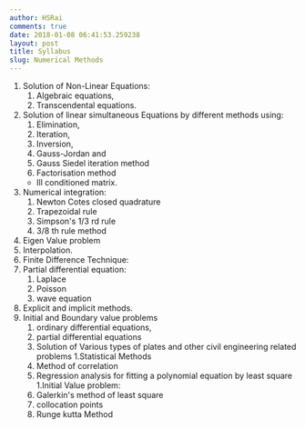 ```yaml
---
author: HSRai
comments: true
date: 2018-01-08 06:41:53.259238
layout: post
title: Syllabus
slug: Numerical Methods
---
```


1. Solution of Non-Linear Equations:
   1. Algebraic equations,
   1. Transcendental equations.
1. Solution of linear simultaneous Equations by different methods using:
   1. Elimination,
   2. Iteration,
   3. Inversion,
   4. Gauss-Jordan and
   5. Gauss Siedel iteration method
   6. Factorisation method
   - Ill conditioned matrix.
1. Numerical integration:
   1. Newton Cotes closed quadrature
   1. Trapezoidal rule
   1. Simpson's 1/3 rd rule
   1. 3/8 th rule method
1. Eigen Value problem
1. Interpolation.
1. Finite Difference Technique:
1. Partial differential equation:
   1. Laplace
   1. Poisson
   1. wave equation
1. Explicit and implicit methods.
1. Initial and Boundary value problems
   1. ordinary differential equations,
   1. partial differential equations
   1. Solution of Various types of plates and other civil
      engineering related problems
1.Statistical Methods
   1. Method of correlation
   1. Regression analysis for fitting a polynomial equation by least square
1.Initial Value problem:
   1. Galerkin's method of least square
   1. collocation points
   1. Runge kutta Method
